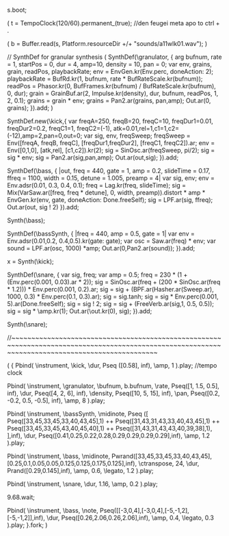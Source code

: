 s.boot;


(
t = TempoClock(120/60).permanent_(true); //den feugei meta apo to ctrl + .



(
b = Buffer.read(s, Platform.resourceDir +/+ "sounds/a11wlk01.wav");
)

// SynthDef for granular synthesis
(
SynthDef(\granulator, {
    arg bufnum, rate = 1, startPos = 0, dur = 4, amp=10, density = 10, pan = 0;
    var env, grains, grain, readPos, playbackRate;
    env = EnvGen.kr(Env.perc, doneAction: 2);
    playbackRate = BufRd.kr(1, bufnum, rate * BufRateScale.kr(bufnum));
    readPos = Phasor.kr(0, BufFrames.kr(bufnum) / BufRateScale.kr(bufnum), 0, dur);
    grain = GrainBuf.ar(2, Impulse.kr(density), dur, bufnum, readPos, 1, 2, 0.1);
    grains = grain * env;
    grains = Pan2.ar(grains, pan,amp);
    Out.ar(0, grains);
}).add;
)



SynthDef.new(\kick,{
	var freqA=250, freqB=20, freqC=10, freqDur1=0.01, freqDur2=0.2, freqC1=1, freqC2=(-1),
	atk=0.01,rel=1,c1=1,c2=(-12),amp=2,pan=0,out=0;
	var sig, env, freqSweep;
	freqSweep = Env([freqA, freqB, freqC], [freqDur1,freqDur2], [freqC1, freqC2]).ar;
	env = Env([0,1,0], [atk,rel], [c1,c2]).kr(2);
	sig = SinOsc.ar(freqSweep, pi/2);
	sig = sig * env;
	sig = Pan2.ar(sig,pan,amp);
	Out.ar(out,sig);
}).add;




SynthDef(\bass, { |out, freq = 440, gate = 1, amp = 0.2, slideTime = 0.17, ffreq = 1100, width = 0.15,
        detune = 1.005, preamp = 4|
    var sig, env;
    env = Env.adsr(0.01, 0.3, 0.4, 0.1);
    freq = Lag.kr(freq, slideTime);
    sig = Mix(VarSaw.ar([freq, freq * detune], 0, width, preamp)).distort * amp
        * EnvGen.kr(env, gate, doneAction: Done.freeSelf);
    sig = LPF.ar(sig, ffreq);
    Out.ar(out, sig ! 2)
}).add;

Synth(\bass);




SynthDef(\bassSynth, {
	|freq = 440, amp = 0.5, gate = 1|
	var env = Env.adsr(0.01,0.2, 0.4,0.5).kr(gate: gate);
	var osc = Saw.ar(freq) * env;
	var sound = LPF.ar(osc, 1000) *amp;
	Out.ar(0,Pan2.ar(sound));
}).add;




x = Synth(\kick);

SynthDef(\snare, {
    var sig, freq;
	var amp = 0.5;
    freq = 230 * (1 + (Env.perc(0.001, 0.03).ar * 2));
    sig = SinOsc.ar(freq + (200 * SinOsc.ar(freq * 1.2))) * Env.perc(0.001, 0.2).ar;
    sig = sig + (BPF.ar(Hasher.ar(Sweep.ar), 1000, 0.3) * Env.perc(0.1, 0.3).ar);
    sig = sig.tanh;
    sig = sig * Env.perc(0.001, 5).ar(Done.freeSelf);
    sig = sig ! 2;
	sig = sig + (FreeVerb.ar(sig,1, 0.5, 0.5));
    sig = sig * \amp.kr(1);
    Out.ar(\out.kr(0), sig);
}).add;

Synth(\snare);


//~~~~~~~~~~~~~~~~~~~~~~~~~~~~~~~~~~~~~~~~~~~~~~~~~~~~~~~~~~~~~~~~~~~~~~~~~~~~~~~~~~~~~~~~~~~~~~~~~~~~~~~~~~~~~~~~~~~~~~~~~~~~~~~~~~~~~~~~~~~~~~~~~

(
{
Pbind(
	\instrument, \kick,
		\dur, Pseq ([0.58], inf),
	\amp, 1
).play; //tempo clock



Pbind(
    \instrument, \granulator,
    \bufnum, b.bufnum,
    \rate, Pseq([1, 1.5, 0.5], inf),
    \dur, Pseq([4, 2, 6], inf),
    \density, Pseq([10, 5, 15], inf),
    \pan, Pseq([0.2, -0.2, 0.5, -0.5], inf),
	\amp, 8
).play;

Pbind(
    \instrument, \bassSynth,
		\midinote, Pseq ([
		Pseq([33,45,33,45,33,40,43,45],1) ++
		Pseq([31,43,31,43,33,40,43,45],1) ++
		Pseq([33,45,33,45,43,40,45,40],1) ++
		Pseq([31,43,31,43,43,40,39,38],1),
		],inf),
	\dur, Pseq([0.41,0.25,0.22,0.28,0.29,0.29,0.29,0.29],inf),
    \amp, 1.2
).play;


Pbind(
    \instrument, \bass,
		\midinote, Pwrand([33,45,33,45,33,40,43,45], [0.25,0.1,0.05,0.05,0.125,0.125,0.175,0.125],inf),
	\ctranspose, 24,
		\dur, Prand([0.29,0.145],inf),
    \amp, 0.6,
	\legato, 1.2
).play;

Pbind(
	\instrument, \snare,
	\dur, 1.16,
	\amp, 0.2
	).play;

9.68.wait;

Pbind(
	\instrument, \bass,
	\note, Pseq([[-3,0,4],[-3,0,4],[-5,-1,2],[-5,-1,2]],inf),
	\dur, Pseq([0.26,2.06,0.26,2.06],inf),
	\amp, 0.4,
	\legato, 0.3
).play;
}.fork;
)
